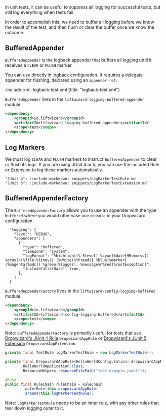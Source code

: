 In unit tests, it can be useful to suppress all logging for successful tests, but still log everything when tests fail.

In order to accomplish this, we need to buffer all logging before we know the result of the test, and then flush or clear the buffer once we know the outcome.

## BufferedAppender

`BufferedAppender` is the logback appender that buffers all logging until it receives a `CLEAR` or `FLUSH` marker.

You can use  directly in logback configuration. It requires a delegate appender for flushing, declared using an `appender-ref`.

:include-xml: logback-test.xml {title: "logback-test.xml"}

`BufferedAppender` lives in the `liftwizard-logging-buffered-appender` module.

```xml
<dependency>
    <groupId>io.liftwizard</groupId>
    <artifactId>liftwizard-logging-buffered-appender</artifactId>
    <scope>test</scope>
</dependency>
```


## Log Markers

We must log `CLEAR` and `FLUSH` markers to instruct `BufferedAppender` to clear or flush its logs. If you are using JUnit 4 or 5, you can use the included Rule or Extension to log these markers automatically.

```tabs
"JUnit 4": :include-markdown: snippets/LogMarkerTestRule.md
"JUnit 5": :include-markdown: snippets/LogMarkerTestExtension.md
```

## BufferedAppenderFactory

The `BufferedAppenderFactory` allows you to use an appender with the type `buffered` where you would otherwise use `console` in your Dropwizard configuration.

```json5
  "logging": {
    "level": "DEBUG",
    "appenders": [
      {
        "type": "buffered",
        "timeZone": "system",
        "logFormat": "%highlight(%-5level) %cyan(%date{HH:mm:ss}) %gray(\(%file:%line\)) [%white(%thread)] %blue(%marker) {%magenta(%mdc)} %green(%logger): %message%n%red(%rootException)",
        "includeCallerData": true,
      },
    ]
  }
```

`BufferedAppenderFactory` lives in the `liftwizard-config-logging-buffered` module.

```xml
<dependency>
    <groupId>io.liftwizard</groupId>
    <artifactId>liftwizard-config-logging-buffered</artifactId>
    <scope>test</scope>
</dependency>
```

Note: `BufferedAppenderFactory` is primarily useful for tests that use [Dropwizard's JUnit 4 Rule](https://www.dropwizard.io/en/release-2.1.x/manual/testing.html#junit-4) `DropwizardAppRule` or [Dropwizard's JUnit 5 Extension](https://www.dropwizard.io/en/release-2.1.x/manual/testing.html#junit-5) `DropwizardAppExtension`.
 
```java
private final TestRule logMarkerTestRule = new LogMarkerTestRule();

private final DropwizardAppRule<HelloWorldConfiguration> dropwizardAppRule = new DropwizardAppRule<>(
        HelloWorldApplication.class,
        ResourceHelpers.resourceFilePath("test-example.json5"));

@Rule
public final RuleChain ruleChain = RuleChain
        .outerRule(this.dropwizardAppRule)
        .around(this.logMarkerTestRule);
```

Note: `LogMarkerTestRule` needs to be an inner rule, with any other rules that tear down logging outer to it.
